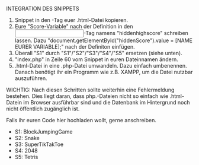 INTEGRATION DES SNIPPETS
1) Snippet in den <body>-Tag euer .html-Datei kopieren.
2) Eure "Score-Variable" nach der Definition in den <input>-Tag namens "hiddenhighscore" schreiben lassen. Dazu "document.getElementById("hiddenScore").value = [NAME EURER VARIABLE];" nach der Definiton einfügen.
3) Überall "S1" durch "S1"/"S2"/"S3"/"S4"/"S5" ersetzen (siehe unten).
4) "index.php" in Zeile 60 vom Snippet in euren Dateinnamen ändern.
5) .html-Datei in eine .php-Datei umwandeln. Dazu einfach umbenennen. Danach benötigt ihr ein Programm wie z.B. XAMPP, um die Datei nutzbar auszuführen.

WICHTIG: Nach diesen Schritten sollte weiterhin eine Fehlermeldung bestehen. Dies liegt daran, dass php.-Dateien nicht so einfach wie .html-Datein im Browser ausführbar sind und die Datenbank im Hintergrund noch nicht öffentlich zugänglich ist.

Falls ihr euren Code hier hochladen wollt, gerne anschreiben.

- S1: BlockJumpingGame
- S2: Snake
- S3: SuperTikTakToe
- S4: 2048 
- S5: Tetris
